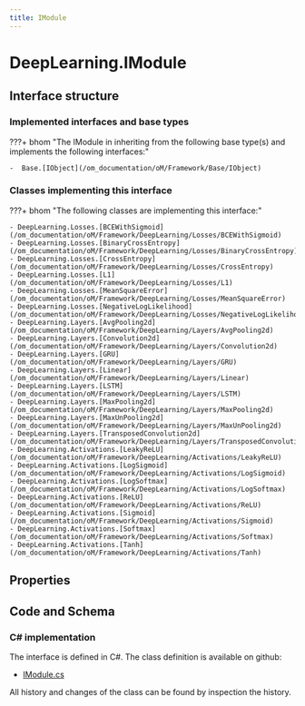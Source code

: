 ```yaml
---
title: IModule
---
```


# DeepLearning.IModule



## Interface structure

### Implemented interfaces and base types

???+ bhom "The IModule in inheriting from the following base type(s) and implements the following interfaces:"

    -  Base.[IObject](/om_documentation/oM/Framework/Base/IObject)


### Classes implementing this interface

???+ bhom "The following classes are implementing this interface:"

    - DeepLearning.Losses.[BCEWithSigmoid](/om_documentation/oM/Framework/DeepLearning/Losses/BCEWithSigmoid)
    - DeepLearning.Losses.[BinaryCrossEntropy](/om_documentation/oM/Framework/DeepLearning/Losses/BinaryCrossEntropy)
    - DeepLearning.Losses.[CrossEntropy](/om_documentation/oM/Framework/DeepLearning/Losses/CrossEntropy)
    - DeepLearning.Losses.[L1](/om_documentation/oM/Framework/DeepLearning/Losses/L1)
    - DeepLearning.Losses.[MeanSquareError](/om_documentation/oM/Framework/DeepLearning/Losses/MeanSquareError)
    - DeepLearning.Losses.[NegativeLogLikelihood](/om_documentation/oM/Framework/DeepLearning/Losses/NegativeLogLikelihood)
    - DeepLearning.Layers.[AvgPooling2d](/om_documentation/oM/Framework/DeepLearning/Layers/AvgPooling2d)
    - DeepLearning.Layers.[Convolution2d](/om_documentation/oM/Framework/DeepLearning/Layers/Convolution2d)
    - DeepLearning.Layers.[GRU](/om_documentation/oM/Framework/DeepLearning/Layers/GRU)
    - DeepLearning.Layers.[Linear](/om_documentation/oM/Framework/DeepLearning/Layers/Linear)
    - DeepLearning.Layers.[LSTM](/om_documentation/oM/Framework/DeepLearning/Layers/LSTM)
    - DeepLearning.Layers.[MaxPooling2d](/om_documentation/oM/Framework/DeepLearning/Layers/MaxPooling2d)
    - DeepLearning.Layers.[MaxUnPooling2d](/om_documentation/oM/Framework/DeepLearning/Layers/MaxUnPooling2d)
    - DeepLearning.Layers.[TransposedConvolution2d](/om_documentation/oM/Framework/DeepLearning/Layers/TransposedConvolution2d)
    - DeepLearning.Activations.[LeakyReLU](/om_documentation/oM/Framework/DeepLearning/Activations/LeakyReLU)
    - DeepLearning.Activations.[LogSigmoid](/om_documentation/oM/Framework/DeepLearning/Activations/LogSigmoid)
    - DeepLearning.Activations.[LogSoftmax](/om_documentation/oM/Framework/DeepLearning/Activations/LogSoftmax)
    - DeepLearning.Activations.[ReLU](/om_documentation/oM/Framework/DeepLearning/Activations/ReLU)
    - DeepLearning.Activations.[Sigmoid](/om_documentation/oM/Framework/DeepLearning/Activations/Sigmoid)
    - DeepLearning.Activations.[Softmax](/om_documentation/oM/Framework/DeepLearning/Activations/Softmax)
    - DeepLearning.Activations.[Tanh](/om_documentation/oM/Framework/DeepLearning/Activations/Tanh)


## Properties

## Code and Schema

### C# implementation

The interface is defined in C#. The class definition is available on github:

- [IModule.cs](https://github.com/BHoM/BHoM/blob/develop/DeepLearning_oM/IModule.cs)

All history and changes of the class can be found by inspection the history.
